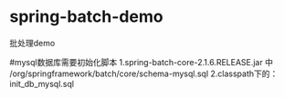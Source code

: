 # spring-batch-demo
批处理demo


#mysql数据库需要初始化脚本
1.spring-batch-core-2.1.6.RELEASE.jar 中 /org/springframework/batch/core/schema-mysql.sql
2.classpath下的：init_db_mysql.sql
